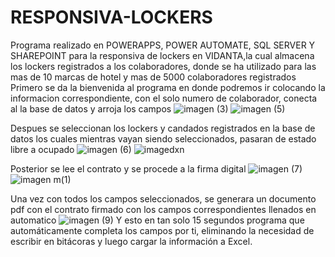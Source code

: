 # RESPONSIVA-LOCKERS
Programa realizado en POWERAPPS, POWER AUTOMATE, SQL SERVER Y SHAREPOINT para la responsiva de lockers en VIDANTA,la cual almacena los lockers registrados a los colaboradores, donde se ha utilizado para las mas de 10 marcas de hotel y mas de 5000 colaboradores registrados
Primero se da la bienvenida al programa en donde podremos ir colocando la informacion correspondiente, con el solo numero de colaborador, conecta al la base de datos y arroja los campos
![imagen (3)](https://github.com/user-attachments/assets/01a70870-5e14-4367-8780-fd8358043653)
![imagen (5)](https://github.com/user-attachments/assets/61dfbb26-df2d-4d1b-9379-2140b8b20b22)

Despues se seleccionan los lockers y candados registrados en la base de datos los cuales mientras vayan siendo seleccionados, pasaran de estado libre a ocupado
![imagen (6)](https://github.com/user-attachments/assets/e2159beb-7c10-462d-b47b-782ef286ace0)
![imagedxn](https://github.com/user-attachments/assets/3db89bad-d42a-44d0-810c-84c838e36990)

Posterior se lee el contrato y se procede a la firma digital
![imagen (7)](https://github.com/user-attachments/assets/837b40b9-de8d-4e17-9afa-e132a6642aee)
![imagen m(1)](https://github.com/user-attachments/assets/e481ee57-ac7f-43f8-98b7-3fa39316fa2d)

Una vez con todos los campos seleccionados, se generara un documento pdf con el contrato firmado con los campos correspondientes llenados en automatico
![imagen (9)](https://github.com/user-attachments/assets/54648bd4-7581-4d68-8717-16429d8f3a23)
Y esto en tan solo 15 segundos programa que automáticamente completa los campos por ti, eliminando la necesidad de escribir en bitácoras y luego cargar la información a Excel.



